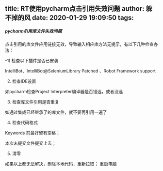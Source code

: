 title: RT使用pycharm点击引用失效问题
author: 躲不掉的风
date: 2020-01-29 19:09:50
tags:
---
##### pycharm引用库文件失效问题

点击引用的库文件应用链接无效，导致输入相应库方法无提示，有以下几种检查办法：

-1) 检查以下插件是否已安装

IntelliBot、IntelliBot@SeleniumLibrary Patched 、Robot Framework support

2) 检查IDE设置

如pycharm检查Project Interpreter编译器是否错选，或者没选

3) 检查库文件引用是否重复

如通过集成已经继承了的库文件，就不要再引用一遍了

4) 检查代码格式

Keywords 前最好留有空格；

本次未提交文件提交上去；

5) 清零

如果以上都无法解决，删除本地代码，重新拉取； 重启电脑

